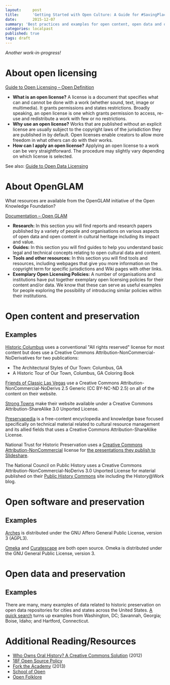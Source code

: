 ```yaml
---
layout:     post
title:      'Getting Started with Open Culture: A Guide for #SavingPlaces'
date:       2015-12-07
summary: 'Best practices and examples for open content, open data and open software for historic preservation.'
categories: localpast
published: true
tags: draft
---
```


_Another work-in-progress!_

# About open licensing

[Guide to Open Licensing – Open Definition](http://opendefinition.org/guide/)

- **What is an open license?** A license is a document that specifies what can and cannot be done with a work (whether sound, text, image or multimedia). It grants permissions and states restrictions. Broadly speaking, an open license is one which grants permission to access, re-use and redistribute a work with few or no restrictions.
- **Why use an open license?** Works that are published without an explicit license are usually subject to the copyright laws of the jurisdiction they are published in by default. Open licenses enable creators to allow more freedom in what others can do with their works.
- **How can I apply an open license?** Applying an open license to a work can be very straightforward. The procedure may slightly vary depending on which license is selected.

See also: [Guide to Open Data Licensing](http://opendefinition.org/guide/data/)

# About OpenGLAM

What resources are available from the OpenGLAM initiative of the Open Knowledge Foundation?

[Documentation – Open GLAM](http://openglam.org/documentation/)

- **Research:** In this section you will find reports and research papers published by a variety of people and organisations on various aspects of open data and open content in cultural heritage including its impact and value.
- **Guides:** In this section you will find guides to help you understand basic legal and technical concepts relating to open cultural data and content.
- **Tools and other resources:** In this section you will find tools and resources, including webpages that give you more information on the copyright term for specific jurisdictions and Wiki pages with other links.
- **Exemplary Open Licensing Policies:** A number of organisations and institutions have put together exemplary open licensing policies for their content and/or data. We know that these can serve as useful examples for people exploring the possibility of introducing similar policies within their institutions.

# Open content and preservation

## Examples

[Historic Columbus](http://historiccolumbus.com/) uses a conventional "All rights reserved" license for most content but does use a Creative Commons Attribution-NonCommercial-NoDerivatives for two publications:

- The Architectural Styles of Our Town: Columbus, GA
- A Historic Tour of Our Town, Columbus, GA Coloring Book

[Friends of Classic Las Vegas](http://classiclasvegas.squarespace.com/) use a Creative Commons Attribution-NonCommercial-NoDerivs 2.5 Generic (CC BY-NC-ND 2.5) on all of the content on their website.

[Strong Towns](http://www.strongtowns.org/) make their website available under a Creative Commons Attribution-ShareAlike 3.0 Unported License.

[Preservapedia](http://preservapedia.org/index.php?title=Main_Page) is a free-content encyclopedia and knowledge base focused specifically on technical material related to cultural resource management and its allied fields that uses a Creative Commons Attribution-ShareAlike License.

National Trust for Historic Preservation uses a [Creative Commons Attribution-NonCommercial](http://creativecommons.org/licenses/by-nc/4.0/) license for [the presentations they publish to Slideshare](http://www.slideshare.net/PreservationNation).

The National Council on Public History uses a Creative Commons Attribution-NonCommercial-NoDerivs 3.0 Unported License for material published on their [Public History Commons](http://publichistorycommons.org/) site including the History@Work blog.

# Open software and preservation

## Examples

 [Arches](http://archesproject.org/) is distributed under the GNU Affero General Public License, version 3 (AGPL3).

[Omeka](http://omeka.org/) and [Curatescape](http://curatescape.org/) are both open source. Omeka is distributed under the GNU General Public License, version 3.

# Open data and preservation

## Examples

There are many, many examples of data related to historic preservation on open data repositories for cities and states across the United States. [A quick search](https://www.google.com/search?q=open+data+historic+preservation) turns up examples from Washington, DC; Savannah, Georgia; Boise, Idaho; and Hartford, Connecticut.

# Additional Reading/Resources

- [Who Owns Oral History? A Creative Commons Solution](http://ohda.matrix.msu.edu/2012/06/a-creative-commons-solution/) (2012)
- [18F Open Source Policy](https://github.com/18F/open-source-policy)
- [Fork the Academy](http://chronicle.com/blogs/profhacker/fork-the-academy/48935) (2013)
- [School of Open](http://schoolofopen.p2pu.org/)
- [Open Folklore](http://www.openfolklore.org/)
